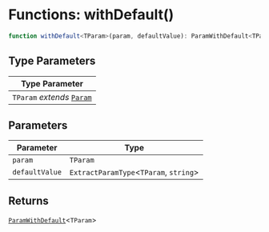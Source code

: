 # Functions: withDefault()

```ts
function withDefault<TParam>(param, defaultValue): ParamWithDefault<TParam>
```

## Type Parameters

| Type Parameter |
| ------ |
| `TParam` *extends* [`Param`](../types/Param.md) |

## Parameters

| Parameter | Type |
| ------ | ------ |
| `param` | `TParam` |
| `defaultValue` | `ExtractParamType`\<`TParam`, `string`\> |

## Returns

[`ParamWithDefault`](../types/ParamWithDefault.md)\<`TParam`\>
